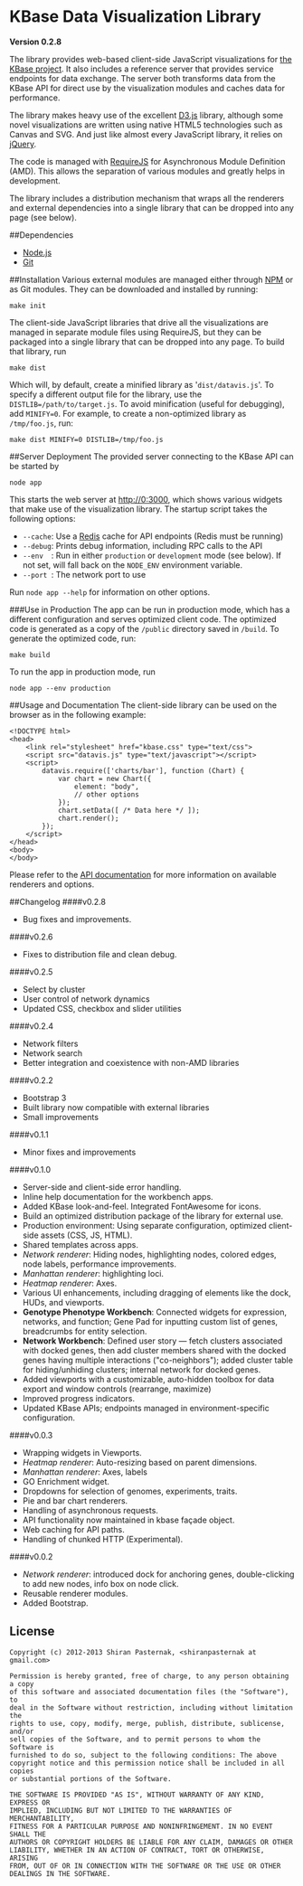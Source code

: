 # KBase Data Visualization Library
**Version 0.2.8**

The library provides web-based client-side JavaScript visualizations for [the KBase project](http://kbase.us). It also includes a reference server that provides service endpoints for data exchange. The server both transforms data from the KBase API for direct use by the visualization modules and caches data for performance.

The library makes heavy use of the excellent [D3.js](http://d3js.org/ "D3.js") library, although some novel visualizations are written using native HTML5 technologies such as Canvas and SVG. And just like almost every JavaScript library, it relies on [jQuery](http://jquery.com/ "jQuery").

The code is managed with [RequireJS](http://requirejs.org/ "RequireJS") for Asynchronous Module Definition (AMD). This allows the separation of various modules and greatly helps in development.

The library includes a distribution mechanism that wraps all the renderers and external dependencies into a single library that can be dropped into any page (see below).

##Dependencies
* [Node.js](http://nodejs.org/ "node.js")
* [Git](http://git-scm.com/ "Git")

##Installation
Various external modules are managed either through [NPM](https://npmjs.org/ "npm") or as Git modules. They can be downloaded and installed by running:

    make init

The client-side JavaScript libraries that drive all the visualizations are managed in separate module files using RequireJS, but they can be packaged into a single library that can be dropped into any page. To build that library, run

    make dist

Which will, by default, create a minified library as '`dist/datavis.js`'. To specify a different output file for the library, use the `DISTLIB=/path/to/target.js`. To avoid minification (useful for debugging), add `MINIFY=0`. For example, to create a non-optimized library as `/tmp/foo.js`, run:

    make dist MINIFY=0 DISTLIB=/tmp/foo.js


##Server Deployment
The provided server connecting to the KBase API can be started by

    node app

This starts the web server at [http://0:3000](http://0:3000), which shows various widgets that make use of the visualization library. The startup script takes the following options:

* `--cache`: Use a [Redis](http://redis.io/ "Redis") cache for API endpoints (Redis must be running)
* `--debug`: Prints debug information, including RPC calls to the API
* `--env  `: Run in either `production` or `development` mode (see below). If not set, will fall back on the `NODE_ENV` environment variable.
* `--port `: The network port to use

Run `node app --help` for information on other options.

###Use in Production
The app can be run in production mode, which has a different configuration and serves optimized client code. The optimized code is generated as a copy of the `/public` directory saved in `/build`. To generate the optimized code, run:

    make build
    
To run the app in production mode, run

    node app --env production

##Usage and Documentation
The client-side library can be used on the browser as in the following example:

    <!DOCTYPE html>
    <head>
        <link rel="stylesheet" href="kbase.css" type="text/css">
        <script src="datavis.js" type="text/javascript"></script>
        <script>
            datavis.require(['charts/bar'], function (Chart) {
                var chart = new Chart({
                    element: "body",
                    // other options
                });
                chart.setData([ /* Data here */ ]);
                chart.render();
            });
        </script>
    </head>
    <body>
    </body>

Please refer to the [API documentation](https://bitbucket.org/gingi/kbase-datavis/src/master/dist/doc/index.html) for more information on available renderers and options.

##Changelog
####v0.2.8

* Bug fixes and improvements.

####v0.2.6

* Fixes to distribution file and clean debug.

####v0.2.5

* Select by cluster
* User control of network dynamics
* Updated CSS, checkbox and slider utilities

####v0.2.4

* Network filters
* Network search
* Better integration and coexistence with non-AMD libraries

####v0.2.2

* Bootstrap 3
* Built library now compatible with external libraries
* Small improvements

####v0.1.1

* Minor fixes and improvements

####v0.1.0

* Server-side and client-side error handling.
* Inline help documentation for the workbench apps.
* Added KBase look-and-feel. Integrated FontAwesome for icons.
* Build an optimized distribution package of the library for external use.
* Production environment: Using separate configuration, optimized client-side assets (CSS, JS, HTML).
* Shared templates across apps.
* *Network renderer*: Hiding nodes, highlighting nodes, colored edges, node labels, performance improvements.
* *Manhattan renderer*: highlighting loci.
* *Heatmap renderer*: Axes.
* Various UI enhancements, including dragging of elements like the dock, HUDs, and viewports.
* **Genotype Phenotype Workbench**: Connected widgets for expression, networks, and function; Gene Pad for inputting custom list of genes, breadcrumbs for entity selection.
* **Network Workbench**: Defined user story — fetch clusters associated with docked genes, then add cluster members shared with the docked genes having multiple interactions ("co-neighbors"); added cluster table for hiding/unhiding clusters; internal network for docked genes.
* Added viewports with a customizable, auto-hidden toolbox for data export and window controls (rearrange, maximize)
* Improved progress indicators.
* Updated KBase APIs; endpoints managed in environment-specific configuration.

####v0.0.3

* Wrapping widgets in Viewports.
* *Heatmap renderer*: Auto-resizing based on parent dimensions.
* *Manhattan renderer*: Axes, labels
* GO Enrichment widget.
* Dropdowns for selection of genomes, experiments, traits.
* Pie and bar chart renderers.
* Handling of asynchronous requests.
* API functionality now maintained in kbase façade object.
* Web caching for API paths.
* Handling of chunked HTTP (Experimental).

####v0.0.2

* *Network renderer*: introduced dock for anchoring genes, double-clicking to add new nodes, info box on node click.
* Reusable renderer modules.
* Added Bootstrap.

## License

    Copyright (c) 2012-2013 Shiran Pasternak, <shiranpasternak at gmail.com>

    Permission is hereby granted, free of charge, to any person obtaining a copy
    of this software and associated documentation files (the "Software"), to
    deal in the Software without restriction, including without limitation the
    rights to use, copy, modify, merge, publish, distribute, sublicense, and/or
    sell copies of the Software, and to permit persons to whom the Software is
    furnished to do so, subject to the following conditions: The above
    copyright notice and this permission notice shall be included in all copies
    or substantial portions of the Software.

    THE SOFTWARE IS PROVIDED "AS IS", WITHOUT WARRANTY OF ANY KIND, EXPRESS OR
    IMPLIED, INCLUDING BUT NOT LIMITED TO THE WARRANTIES OF MERCHANTABILITY,
    FITNESS FOR A PARTICULAR PURPOSE AND NONINFRINGEMENT. IN NO EVENT SHALL THE
    AUTHORS OR COPYRIGHT HOLDERS BE LIABLE FOR ANY CLAIM, DAMAGES OR OTHER
    LIABILITY, WHETHER IN AN ACTION OF CONTRACT, TORT OR OTHERWISE, ARISING
    FROM, OUT OF OR IN CONNECTION WITH THE SOFTWARE OR THE USE OR OTHER
    DEALINGS IN THE SOFTWARE.
